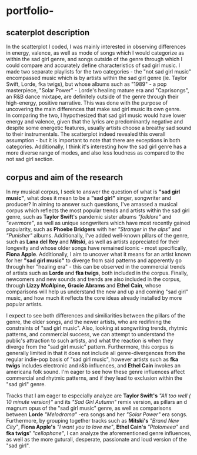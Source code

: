 # portfolio-

## scaterplot description
In the scatterplot I coded, I was mainly interested in observing differences in energy, valence, as well as mode of songs which I would categorize as within the sad girl genre, and songs outside of the genre through which I could compare and accurately define characteristics of sad girl music. I made two separate playlists for the two categories - the "not sad girl music" encompassed music which is by artists within the sad girl genre (ie. Taylor Swift, Lorde, fka twigs), but whose albums such as "1989" - a pop masterpiece,  "Solar Power" - Lorde's healing mature era and "Caprisongs", an R&B dance mixtape, are definitely outside of the genre through their high-energy, positive narrative. This was done with the purpose of uncovering the main differences that make sad girl music its own genre.  
In comparing the two, I hypothesized that sad girl music would have lower energy and valence, given that the lyrics are predominantly negative and despite some energetic features, usually artists choose a breathy sad sound to their instrumentals. The scatterplot indeed revealed this overall assumption - but it is important to note that there are exceptions in both categories. Additionally, I think it's interesting how the sad girl genre has a more diverse range of modes, and also less loudness as compared to the not sad girl section. 







## corpus and aim of the research
In my musical corpus, I seek to answer the question of what is **"sad girl music"**, what does it mean to be a **"sad girl"** singer, songwriter and producer? In aiming to answer such questions, I've amassed a musical corpus which reflects the most popular trends and artists within the sad girl genre, such as **Taylor Swift**'s pandemic sister albums *"folklore"* and *"evermore"*, as well as unique songwriters which have most recently gained popularity, such as **Phoebe Bridgers** with her *"Stranger in the alps"* and *"Punisher"* albums. Additionally, I've added well-known pillars of the genre, such as **Lana del Rey** and **Mitski**, as well as artists appreciated for their longevity and whose older songs have remained iconic - most specifically, **Fiona Apple**. Additionally, I aim to uncover what it means for an artist known for her **"sad girl music"** to diverge from said patterns and apperently go through her "healing era" - this can be observed in the commercial trends of artists such as **Lorde** and **fka twigs**, both included in the corpus. Finally, newcomers and new sounds and trends are also included in the corpus, through **Lizzy McAlpine, Gracie Abrams** and **Ethel Cain**, whose comparisons will help us understand the new and up and coming "sad girl" music, and how much it reflects the core ideas already installed by more popular artists. 

I expect to see both differences and similiarities between the pillars of the genre, the older songs, and the newer artists, who are redifining the constraints of "sad girl music". Also, looking at songwriting trends, rhytmic patterns, and commercial success, we can attempt to understand the public's attraction to such artists, and what the reaction is when they diverge from the "sad girl music" pattern. Furthermore, this corpus is generally limited in that it does not include all genre-divergences from the regular indie-pop basis of "sad girl music", however artists such as **fka twigs** includes electronic and r&b influences, and **Ethel Cain** invokes an americana folk sound. I'm eager to see how these genre influences affect commercial and rhytmic patterns, and if they lead to exclusion within the "sad girl" genre. 

Tracks that I am eager to especially analyze are **Taylor Swift's** *"All too well ( 10 minute version)"* and its *"Sad Girl Autumn"* remix version, as pillars an d magnum opus of the "sad girl music" genre, as well as comparisons between **Lorde** *"Melodrama"* -era songs and her *"Solar Power"* era songs. Furthermore, by grouping together tracks such as **Mitski's** *"Brand New City"*, **Fiona Apple's** *"I want you to love me"*, **Ethel Cain's** *"Ptolomeea"* and **fka twigs'** *"cellophane"*, I can analyze the aforementioned genre influences, as well as the more guturall, desperate, passionate and loud version of the "sad girl".
